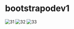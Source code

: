 # bootstrapodev1

![31](https://github.com/Korpse7/bootstrapodev1/assets/98918188/cc6cffe9-084d-4d3a-a20b-45447ca8352b)
![32](https://github.com/Korpse7/bootstrapodev1/assets/98918188/21c4d6b2-3290-4150-b177-e86eb87b1e19)
![33](https://github.com/Korpse7/bootstrapodev1/assets/98918188/52c5e957-967e-477e-a8c5-4b9b5e27a158)
